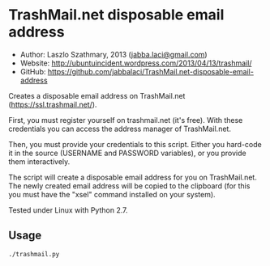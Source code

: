 TrashMail.net disposable email address
======================================

* Author:  Laszlo Szathmary, 2013 (<jabba.laci@gmail.com>)
* Website: <http://ubuntuincident.wordpress.com/2013/04/13/trashmail/>
* GitHub:  <https://github.com/jabbalaci/TrashMail.net-disposable-email-address>

Creates a disposable email address on TrashMail.net (<https://ssl.trashmail.net/>).

First, you must register yourself on trashmail.net (it's free). With these
credentials you can access the address manager of TrashMail.net.

Then, you must provide your credentials to this script. Either you
hard-code it in the source (USERNAME and PASSWORD variables), or
you provide them interactively.

The script will create a disposable email address for you on TrashMail.net.
The newly created email address will be copied to the clipboard (for this
you must have the "xsel" command installed on your system).

Tested under Linux with Python 2.7.

Usage
-----

    ./trashmail.py
